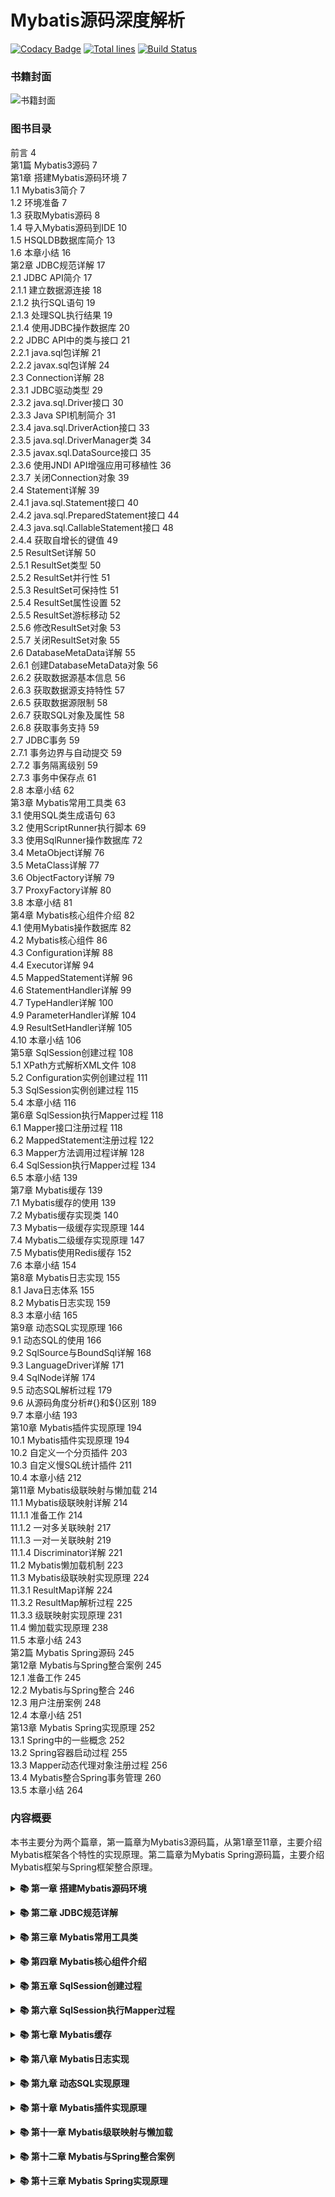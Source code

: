 Mybatis源码深度解析
================
[![Codacy Badge](https://api.codacy.com/project/badge/Grade/2f0a0191b02448e6919aca6ce12a1584)](https://app.codacy.com/app/https://app.codacy.com?utm_source=github.com&utm_medium=referral&utm_content=rongbo-j/mybatis-book&utm_campaign=Badge_Grade_Settings)
[![Total lines](https://tokei.rs/b1/github/rongbo-j/mybatis-book?category=lines)](https://github.com/rongbo-j/mybatis-book)
[![Build Status](https://travis-ci.org/rongbo-j/mybatis-book.svg?branch=master)](https://travis-ci.org/rongbo-j/mybatis-book)
### 书籍封面
![书籍封面](https://github.com/rongbo-j/mybatis-book/raw/master/img/mybatis-book.png)  

### 图书目录  
前言	4  
第1篇 Mybatis3源码	7  
第1章 搭建Mybatis源码环境	7  
1.1 Mybatis3简介	7  
1.2 环境准备	7  
1.3 获取Mybatis源码	8  
1.4 导入Mybatis源码到IDE	10  
1.5 HSQLDB数据库简介	13  
1.6 本章小结	16  
第2章 JDBC规范详解	17  
2.1 JDBC API简介	17  
2.1.1 建立数据源连接	18  
2.1.2 执行SQL语句	19  
2.1.3 处理SQL执行结果	19  
2.1.4 使用JDBC操作数据库	20  
2.2 JDBC API中的类与接口	21  
2.2.1 java.sql包详解	21  
2.2.2 javax.sql包详解	24  
2.3 Connection详解	28  
2.3.1 JDBC驱动类型	29  
2.3.2 java.sql.Driver接口	30  
2.3.3 Java SPI机制简介	31  
2.3.4 java.sql.DriverAction接口	33  
2.3.5 java.sql.DriverManager类	34  
2.3.5 javax.sql.DataSource接口	35  
2.3.6 使用JNDI API增强应用可移植性	36  
2.3.7 关闭Connection对象	39  
2.4 Statement详解	39  
2.4.1 java.sql.Statement接口	40  
2.4.2 java.sql.PreparedStatement接口	44  
2.4.3 java.sql.CallableStatement接口	48  
2.4.4 获取自增长的键值	49  
2.5 ResultSet详解	50  
2.5.1 ResultSet类型	50  
2.5.2 ResultSet并行性	51  
2.5.3 ResultSet可保持性	51  
2.5.4 ResultSet属性设置	52  
2.5.5 ResultSet游标移动	52  
2.5.6 修改ResultSet对象	53  
2.5.7 关闭ResultSet对象	55  
2.6 DatabaseMetaData详解	55  
2.6.1 创建DatabaseMetaData对象	56  
2.6.2 获取数据源基本信息	56  
2.6.3 获取数据源支持特性	57  
2.6.5 获取数据源限制	58  
2.6.7 获取SQL对象及属性	58  
2.6.8 获取事务支持	59  
2.7 JDBC事务	59  
2.7.1 事务边界与自动提交	59  
2.7.2 事务隔离级别	59  
2.7.3 事务中保存点	61  
2.8 本章小结	62  
第3章 Mybatis常用工具类	63  
3.1 使用SQL类生成语句	63  
3.2 使用ScriptRunner执行脚本	69  
3.3 使用SqlRunner操作数据库	72  
3.4 MetaObject详解	76  
3.5 MetaClass详解	77  
3.6 ObjectFactory详解	79  
3.7 ProxyFactory详解	80  
3.8 本章小结	81  
第4章 Mybatis核心组件介绍	82  
4.1 使用Mybatis操作数据库	82  
4.2 Mybatis核心组件	86  
4.3 Configuration详解	88  
4.4 Executor详解	94  
4.5 MappedStatement详解	96  
4.6 StatementHandler详解	99  
4.7 TypeHandler详解	100  
4.9 ParameterHandler详解	104  
4.9 ResultSetHandler详解	105  
4.10 本章小结	106  
第5章 SqlSession创建过程	108  
5.1 XPath方式解析XML文件	108  
5.2 Configuration实例创建过程	111  
5.3 SqlSession实例创建过程	115  
5.4 本章小结	116  
第6章 SqlSession执行Mapper过程	118  
6.1 Mapper接口注册过程	118  
6.2 MappedStatement注册过程	122  
6.3 Mapper方法调用过程详解	128  
6.4 SqlSession执行Mapper过程	134  
6.5 本章小结	139  
第7章 Mybatis缓存	139  
7.1 Mybatis缓存的使用	139  
7.2 Mybatis缓存实现类	140  
7.3 Mybatis一级缓存实现原理	144  
7.4 Mybatis二级缓存实现原理	147  
7.5 Mybatis使用Redis缓存	152  
7.6 本章小结	154  
第8章 Mybatis日志实现	155  
8.1 Java日志体系	155  
8.2 Mybatis日志实现	159  
8.3 本章小结	165  
第9章 动态SQL实现原理	166  
9.1 动态SQL的使用	166  
9.2 SqlSource与BoundSql详解	168  
9.3 LanguageDriver详解	171  
9.4 SqlNode详解	174  
9.5 动态SQL解析过程	179  
9.6 从源码角度分析#{}和${}区别	189  
9.7 本章小结	193  
第10章 Mybatis插件实现原理	194  
10.1 Mybatis插件实现原理	194  
10.2 自定义一个分页插件	203  
10.3 自定义慢SQL统计插件	211  
10.4 本章小结	212  
第11章 Mybatis级联映射与懒加载	214  
11.1 Mybatis级联映射详解	214  
11.1.1 准备工作	214  
11.1.2 一对多关联映射	217  
11.1.3 一对一关联映射	219  
11.1.4 Discriminator详解	221  
11.2 Mybatis懒加载机制	223  
11.3 Mybatis级联映射实现原理	224  
11.3.1 ResultMap详解	224  
11.3.2 ResultMap解析过程	225  
11.3.3 级联映射实现原理	231  
11.4 懒加载实现原理	238  
11.5 本章小结	243  
第2篇 Mybatis Spring源码	245  
第12章 Mybatis与Spring整合案例	245  
12.1 准备工作	245  
12.2 Mybatis与Spring整合	246  
12.3 用户注册案例	248  
12.4 本章小结	251  
第13章 Mybatis Spring实现原理	252  
13.1 Spring中的一些概念	252  
13.2 Spring容器启动过程	255  
13.3 Mapper动态代理对象注册过程	256  
13.4 Mybatis整合Spring事务管理	260  
13.5 本章小结	264

### 内容概要  
本书主要分为两个篇章，第一篇章为Mybatis3源码篇，从第1章至11章，主要介绍Mybatis框架各个特性的实现原理。第二篇章为Mybatis Spring源码篇，主要介绍Mybatis框架与Spring框架整合原理。  
<b><details><summary>📚 第一章 搭建Mybatis源码环境</summary></b>
> 主要介绍如何搭建Mybatis源码调试环境，包括Mybatis框架源码获取途径，如何导入集成开发工具，如何运行Mybatis源码中自带的测试用例。

</details>

<b><details><summary>📚 第二章 JDBC规范详解</summary></b>
> Mybatis框架是对JDBC轻量级的封装，熟练掌握JDBC规范有助于理解Mybatis框架实现原理，本章详细介绍JDBC规范相关细节，已经全面掌握JDBC规范的读者可以跳过该章节。

</details>

<b><details><summary>📚 第三章 Mybatis常用工具类</summary></b>
> 介绍Mybatis框架中常用的工具类，避免读者对这些工具类的使用不熟悉，而导致对框架主流程理解的干扰，这些工具类包括MetaObject、ObjectFactory、ProxyFactory等。

</details>

<b><details><summary>📚 第四章 Mybatis核心组件介绍</summary></b>
> 介绍Mybatis的核心组件，包括Configuration、SqlSession、Executor、MappedStatement等，本章详细介绍了这些组件的作用及Mybatis执行SQL语句的核心流程。

</details>

<b><details><summary>📚 第五章 SqlSession创建过程</summary></b>
> 主要介绍SqlSession组件的创建过程，包括Mybatis框架对XPath方式解析XML封装的工具类，Mybatis主配置文件解析生成Configuration对象的过程。

</details>

<b><details><summary>📚 第六章 SqlSession执行Mapper过程</summary></b>
> 本章介绍Mapper接口注册过程，SQL配置转换为MappedStatement对象并注册到Configuration对象的过程。除此之外，本章还介绍了通过SqlSession执行Mapper的过程。

</details>

<b><details><summary>📚 第七章 Mybatis缓存</summary></b>
> 本章首先介绍了Mybatis一级缓存和二级缓存的使用细节，接着介绍了一级缓存和二级缓存的实现原理，最后介绍了Mybatis如何整合Redis作为二级缓存。

</details>

<b><details><summary>📚 第八章 Mybatis日志实现</summary></b>
> 基于Java语言的日志框架比较多，比较常用的有Logback、Log4j等，本章介绍了Java的日志框架发展史，并介绍了这些日志框架之间的关系。最后，本章介绍了Mybatis自动查找日志框架的实现原理。

</details>

<b><details><summary>📚 第九章 动态SQL实现原理</summary></b>
> 本章主要介绍Mybatis动态SQL的使用，动态SQL配置转换为SqlSource对象的过程，以及动态SQL的解析原理，最后从源码的角度分析动态SQL配置中#{}和${}参数占位符的区别。

</details>

<b><details><summary>📚 第十章 Mybatis插件实现原理</summary></b>
> 本章介绍了Mybatis插件的实现原理，并以实际的案例介绍了如何自定义Mybatis插件。本章中实现了两个Mybatis插件，分别为分页查询插件和慢SQL统计插件。

</details>

<b><details><summary>📚 第十一章 Mybatis级联映射与懒加载</summary></b>
> 本章介绍了Mybatis中的一对一、一对多级联映射和懒加载机制的使用细节，并介绍了级联映射和懒加载的实现原理。

</details>

<b><details><summary>📚 第十二章 Mybatis与Spring整合案例</summary></b>
> 本章中以一个用户注册RESTful接口案例，介绍了Mybatis框架与Spring框架整合的最佳实践。

</details>

<b><details><summary>📚 第十三章 Mybatis Spring实现原理</summary></b>
> 本章介绍了Spring框架中的一些核心概念，并介绍了Spring IoC容器的使用过程。接着介绍了Mybatis和Spring整合后，动态代理产生的Mapper对象是如何与Spring Ioc容器进行关联的，最后介绍了Mybatis整合Spring事务管理的实现原理。

</details>

